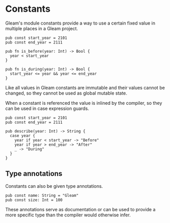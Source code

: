 # Constants

Gleam's module constants provide a way to use a certain fixed value in
multiple places in a Gleam project.

```gleam
pub const start_year = 2101
pub const end_year = 2111

pub fn is_before(year: Int) -> Bool {
  year < start_year
}

pub fn is_during(year: Int) -> Bool {
  start_year <= year && year <= end_year
}
```

Like all values in Gleam constants are immutable and their values cannot be
changed, so they cannot be used as global mutable state.

When a constant is referenced the value is inlined by the compiler, so they
can be used in case expression guards.

```gleam
pub const start_year = 2101
pub const end_year = 2111

pub describe(year: Int) -> String {
  case year {
    year if year < start_year -> "Before"
    year if year > end_year -> "After"
    _ -> "During"
  }
}
```

## Type annotations

Constants can also be given type annotations. 

```gleam
pub const name: String = "Gleam"
pub const size: Int = 100
```

These annotations serve as documentation or can be used to provide a more 
specific type than the compiler would otherwise infer.
